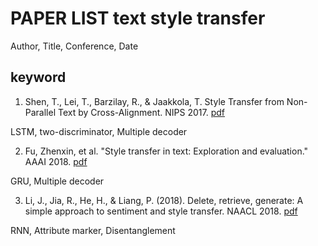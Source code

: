 # PAPER LIST text style transfer

Author, Title, Conference, Date

keyword
-------------------------------------------------------------
1. Shen, T., Lei, T., Barzilay, R., & Jaakkola, T. Style Transfer from Non-Parallel Text by Cross-Alignment. NIPS 2017. [pdf](http://www.cs.cmu.edu/~jeanoh/16-785/papers/shen-N2017-style.pdf)

  LSTM, two-discriminator, Multiple decoder 


2. Fu, Zhenxin, et al. "Style transfer in text: Exploration and evaluation." AAAI 2018. [pdf](https://ojs.aaai.org/index.php/AAAI/article/view/11330/11189)

  GRU, Multiple decoder


3. Li, J., Jia, R., He, H., & Liang, P. (2018). Delete, retrieve, generate: A simple approach to sentiment and style transfer. NAACL 2018. [pdf](https://arxiv.org/pdf/1804.06437.pdf)

  RNN, Attribute marker, Disentanglement 

